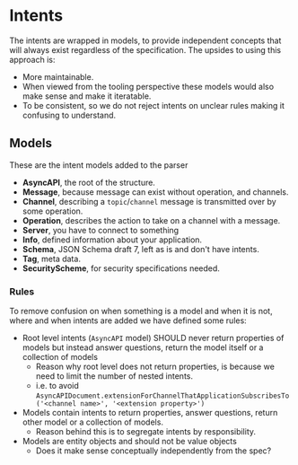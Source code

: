 # Intents

The intents are wrapped in models, to provide independent concepts that will always exist regardless of the specification. The upsides to using this approach is:
- More maintainable.
- When viewed from the tooling perspective these models would also make sense and make it iteratable.
- To be consistent, so we do not reject intents on unclear rules making it confusing to understand.

## Models 
These are the intent models added to the parser
- **AsyncAPI**, the root of the structure.
- **Message**, because message can exist without operation, and channels. 
- **Channel**, describing a `topic`/`channel` message is transmitted over by some operation.
- **Operation**, describes the action to take on a channel with a message.
- **Server**, you have to connect to something
- **Info**, defined information about your application.
- **Schema**, JSON Schema draft 7, left as is and don't have intents.
- **Tag**, meta data.
- **SecurityScheme**, for security specifications needed.

### Rules
To remove confusion on when something is a model and when it is not, where and when intents are added we have defined some rules:
- Root level intents (`AsyncAPI` model) SHOULD never return properties of models but instead answer questions, return the model itself or a collection of models
  - Reason why root level does not return properties, is because we need to limit the number of nested intents. 
  - i.e. to avoid `AsyncAPIDocument.extensionForChannelThatApplicationSubscribesTo('<channel name>', '<extension property>')`
- Models contain intents to return properties, answer questions, return other model or a collection of models.
  - Reason behind this is to segregate intents by responsibility. 
- Models are entity objects and should not be value objects
  - Does it make sense conceptually independently from the spec? 

